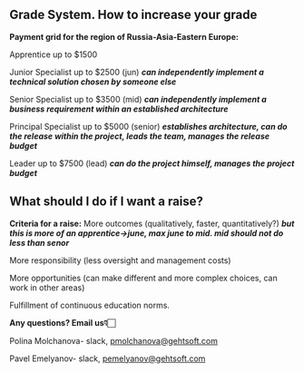 ## Grade System. How to increase your grade

**Payment grid for the region of Russia-Asia-Eastern Europe:**

Apprentice up to $1500 
>
Junior Specialist up to $2500 (jun) ***can independently implement a technical solution chosen by someone else***
>
Senior Specialist up to $3500 (mid) ***can independently implement a business requirement within an established architecture***
>
Principal Specialist up to $5000 (senior) ***establishes architecture, can do the release within the project, leads the team, manages the release budget***
>
Leader up to $7500 (lead) ***can do the project himself, manages the project budget***


## What should I do if I want a raise?
>
**Criteria for a raise:**
More outcomes (qualitatively, faster, quantitatively?) ***but this is more of an apprentice->june, max june to mid. mid should not do less than senor***
>
More responsibility (less oversight and management costs)
>
More opportunities (can make different and more complex choices, can work in other areas)
>
Fulfillment of continuous education norms.


**Any questions? Email us👇🏻**

Polina Molchanova- slack, pmolchanova@gehtsoft.com
>
Pavel Emelyanov- slack, pemelyanov@gehtsoft.com
